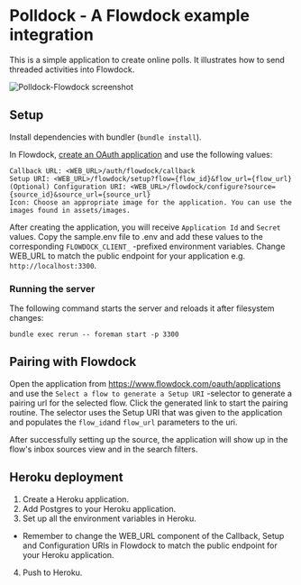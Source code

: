 # Polldock - A Flowdock example integration

This is a simple application to create online polls. It illustrates how to send threaded activities into Flowdock.

![Polldock-Flowdock screenshot](https://raw.githubusercontent.com/flowdock/flowdock-example-integration/master/assets/images/screenshot.png)

## Setup

Install dependencies with bundler (`bundle install`).

In Flowdock, [create an OAuth application](https://www.flowdock.com/oauth/applications/) and use the following values:

    Callback URL: <WEB_URL>/auth/flowdock/callback
    Setup URI: <WEB_URL>/flowdock/setup?flow={flow_id}&flow_url={flow_url}
    (Optional) Configuration URI: <WEB_URL>/flowdock/configure?source={source_id}&source_url={source_url}
    Icon: Choose an appropriate image for the application. You can use the images found in assets/images.

After creating the application, you will receive `Application Id` and `Secret` values. Copy the sample.env file to .env and add these values to the corresponding `FLOWDOCK_CLIENT_` -prefixed environment variables. Change WEB_URL to match the public endpoint for your application e.g. `http://localhost:3300`.

### Running the server

The following command starts the server and reloads it after filesystem changes:

    bundle exec rerun -- foreman start -p 3300

## Pairing with Flowdock

Open the application from https://www.flowdock.com/oauth/applications and use the `Select a flow to generate a Setup URI` -selector to generate a pairing url for the selected flow. Click the generated link to start the pairing routine. The selector uses the Setup URI that was given to the application and populates the `flow_id`and `flow_url` parameters to the uri.

After successfully setting up the source, the application will show up in the flow's inbox sources view and in the search filters.

## Heroku deployment

1. Create a Heroku application.
2. Add Postgres to your Heroku application.
3. Set up all the environment variables in Heroku.
  - Remember to change the WEB_URL component of the Callback, Setup and Configuration URIs in Flowdock to match the public endpoint for your Heroku application.
4. Push to Heroku.
